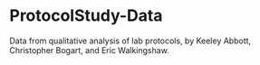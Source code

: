 # ProtocolStudy-Data
Data from qualitative analysis of lab protocols, by Keeley Abbott, Christopher Bogart, and Eric Walkingshaw.
